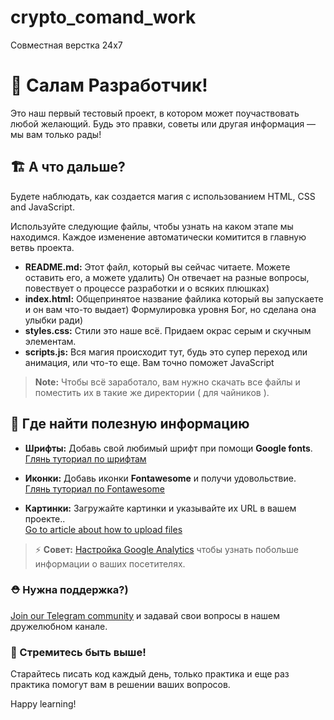 # crypto_comand_work
Совместная верстка 24х7

# 👋 Салам Разработчик!
Это наш первый тестовый проект, в котором может поучаствовать любой желающий. Будь это правки, советы или другая информация — мы вам только рады!


## 🏗 А что дальше?

Будете наблюдать, как создается магия с использованием HTML, CSS and JavaScript. 

Используйте следующие файлы, чтобы узнать на каком этапе мы находимся. Каждое  изменение автоматически комитится в главную ветвь проекта.

- **README.md:** Этот файл, который вы сейчас читаете. Можете оставить его, а можете удалить) Он отвечает на разные вопросы, повествует о процессе разработки и о всяких плюшках)
- **index.html:** Общепринятое название файлика который вы запускаете и он вам что-то выдает) Формулировка уровня Бог, но сделана она улыбки ради)
- **styles.css:** Стили это наше всё. Придаем окрас серым и скучным элементам. 
- **scripts.js:** Вся магия происходит тут, будь это супер переход или анимация, или что-то еще. Вам точно поможет JavaScript

> **Note:** Чтобы всё заработало, вам нужно скачать все файлы и поместить их в такие же директории ( для чайников ).


## 🎨 Где найти полезную информацию

- **Шрифты:** Добавь свой любимый шрифт при помощи **Google fonts**.  
	[Глянь туториал по шрифтам](https://www.w3schools.com/w3css/w3css_fonts_google.asp)

- **Иконки:** Добавь иконки **Fontawesome** и получи удовольствие.  
	[Глянь туториал по Fontawesome](https://www.w3schools.com/icons/fontawesome5_intro.asp)

- **Картинки:** Загружайте картинки и указывайте их URL в вашем проекте..  
	[Go to article about how to upload files](https://support.w3schools.com/hc/en-gb/articles/4410414928017)

> ⚡️ **Совет:** [Настройка Google Analytics](https://www.w3schools.com/howto/howto_google_analytics.asp) чтобы узнать побольше информации о ваших посетителях.
	

### ⛑ Нужна поддержка?)
[Join our Telegram community](https://**************) и задавай свои вопросы в нашем дружелюбном канале.


### 🚀 Стремитесь быть выше!
Старайтесь писать код каждый день, только практика и еще раз практика помогут вам в решении ваших вопросов.


Happy learning!
